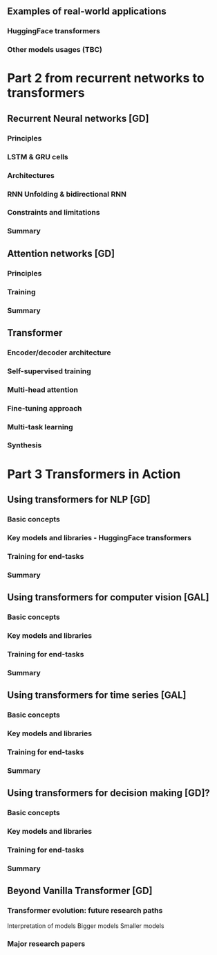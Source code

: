## Examples of real-world applications
### HuggingFace transformers
### Other models usages (TBC)

# Part 2 from recurrent networks to transformers

## Recurrent Neural networks [GD]
### Principles
### LSTM & GRU cells
### Architectures
### RNN Unfolding & bidirectional RNN
### Constraints and limitations
### Summary

## Attention networks [GD]
### Principles
### Training
### Summary

## Transformer 
### Encoder/decoder architecture
### Self-supervised training
### Multi-head attention
### Fine-tuning approach
### Multi-task learning
### Synthesis

# Part 3 Transformers in Action

## Using transformers for NLP [GD]
### Basic concepts 
### Key models and libraries - HuggingFace transformers 
### Training for end-tasks
### Summary

## Using transformers for computer vision [GAL]
### Basic concepts 
### Key models and libraries
### Training for end-tasks
### Summary

## Using transformers for time series [GAL]
### Basic concepts 
### Key models and libraries
### Training for end-tasks
### Summary

## Using transformers for decision making [GD]?
### Basic concepts 
### Key models and libraries
### Training for end-tasks
### Summary

## Beyond Vanilla Transformer [GD]
### Transformer evolution: future research paths
Interpretation of models
Bigger models
Smaller models
### Major research papers

